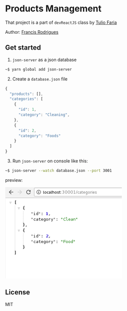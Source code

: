 # Products Management #

That project is a part of `devReactJS` class by [Tulio Faria](https://github.com/tuliofaria)

Author: [Francis Rodrigues](https://github.com/francisrod01)


## Get started ##

1. `json-server` as a json database

```bash
~$ yarn global add json-server
```

2. Create a `database.json` file

```js
{
  "products": [],
  "categories": [
    {
      "id": 1,
      "category": "Cleaning",
    },
    {
      "id": 2,
      "category": "Foods"
    }
  ]
}
```

3. Run `json-server` on console like this:

```bash
~$ json-server --watch database.json --port 3001
```

preview:

![](screens/preview-json-server.png)


## License ##

MIT
